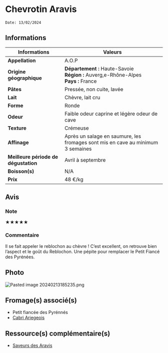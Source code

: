 # Chevrotin Aravis
```
Date: 13/02/2024
```
## Informations

| Informations | Valeurs |
| ---- | ---- |
| **Appellation** | A.O.P |
| **Origine géographique** | **Département :** Haute-Savoie<br>**Région :** Auverg,e-Rhône-Alpes<br>**Pays :** France   |
| **Pâtes** | Pressée, non cuite, lavée |
| **Lait** | Chèvre, lait cru |
| **Forme** | Ronde |
| **Odeur** | Faible odeur caprine et légère odeur de cave |
| **Texture** | Crémeuse |
| **Affinage** | Après un salage en saumure, les fromages sont mis en cave au minimum 3 semaines |
| **Meilleure période de dégustation** | Avril à septembre |
| **Boisson(s)** | N/A |
| **Prix** | 48 €/kg |

## Avis
### Note
★★★★★

### Commentaire
Il se fait appeler le reblochon au chèvre ! C’est excellent, on retrouve bien l’aspect et le goût du Reblochon. Une pépite pour remplacer le Petit Fiancé des Pyrénées.

## Photo
![Pasted image 20240213185235.png](./M%C3%A9dias/Pasted%20image%2020240213185235.png)

## Fromage(s) associé(s)
* Petit fiancée des Pyrénnés 
* [Cabri Ariegeois](./Cabri%20Ariegeois.md)

## Ressource(s) complémentaire(s)
* [Saveurs des Aravis](https://saveurs-des-aravis.fr/nos-saveurs-nos-produits/chevrotin)